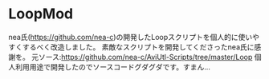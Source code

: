 # LoopMod

nea氏(https://github.com/nea-c)の開発したLoopスクリプトを個人的に使いやすくするべく改造しました。 
素敵なスクリプトを開発してくださったnea氏に感謝を。 
元ソース:https://github.com/nea-c/AviUtl-Scripts/tree/master/Loop 
個人利用用途で開発したのでソースコードグダグダです。すまん… 

